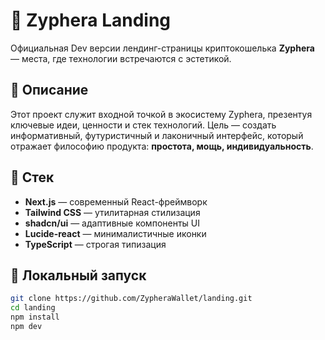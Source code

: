 # 🌌 Zyphera Landing

Официальная Dev версии лендинг-страницы криптокошелька **Zyphera** — места, где технологии встречаются с эстетикой.

## 🚀 Описание

Этот проект служит входной точкой в экосистему Zyphera, презентуя ключевые идеи, ценности и стек технологий. Цель — создать информативный, футуристичный и лаконичный интерфейс, который отражает философию продукта: **простота, мощь, индивидуальность**.

## 🧱 Стек

- **Next.js** — современный React-фреймворк
- **Tailwind CSS** — утилитарная стилизация
- **shadcn/ui** — адаптивные компоненты UI
- **Lucide-react** — минималистичные иконки
- **TypeScript** — строгая типизация

## 🧪 Локальный запуск

```bash
git clone https://github.com/ZypheraWallet/landing.git
cd landing
npm install
npm dev
```